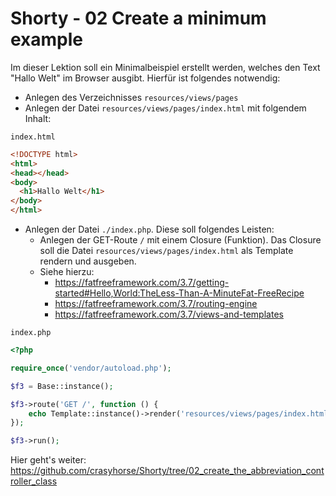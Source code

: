 # Shorty - 02 Create a minimum example

Im dieser Lektion soll ein Minimalbeispiel erstellt werden, welches den Text "Hallo Welt" im Browser ausgibt. Hierfür ist folgendes notwendig:

* Anlegen des Verzeichnisses `resources/views/pages`
* Anlegen der Datei `resources/views/pages/index.html` mit folgendem Inhalt:

`index.html`
```html
<!DOCTYPE html>
<html>
<head></head>
<body>
  <h1>Hallo Welt</h1>
</body>
</html>
```

* Anlegen der Datei `./index.php`. Diese soll folgendes Leisten:
  * Anlegen der GET-Route `/` mit einem Closure (Funktion). Das Closure soll die Datei `resources/views/pages/index.html` als Template rendern und ausgeben.
  * Siehe hierzu:
    * https://fatfreeframework.com/3.7/getting-started#Hello,World:TheLess-Than-A-MinuteFat-FreeRecipe
    * https://fatfreeframework.com/3.7/routing-engine
    * https://fatfreeframework.com/3.7/views-and-templates

`index.php`
```php
<?php

require_once('vendor/autoload.php');

$f3 = Base::instance();

$f3->route('GET /', function () {
    echo Template::instance()->render('resources/views/pages/index.html');
});

$f3->run();
```
Hier geht's weiter: https://github.com/crasyhorse/Shorty/tree/02_create_the_abbreviation_controller_class
